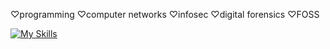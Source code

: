 ♡programming ♡computer networks ♡infosec ♡digital forensics ♡FOSS

[![My Skills](https://skillicons.dev/icons?i=py,go,rust,bash,powershell,linux,windows,git&perline=3)](https://skillicons.dev)
